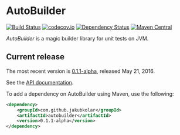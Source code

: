 AutoBuilder
===========

[![Build Status](https://travis-ci.org/jakubkolar/autobuilder.svg?branch=master)](https://travis-ci.org/jakubkolar/autobuilder)
[![codecov.io](https://img.shields.io/codecov/c/github/jakubkolar/autobuilder/master.svg)](https://codecov.io/github/jakubkolar/autobuilder?branch=master)
[![Dependency Status](https://www.versioneye.com/user/projects/5632a06036d0ab00190019f2/badge.svg)](https://www.versioneye.com/user/projects/5632a06036d0ab00190019f2)
[![Maven Central](https://maven-badges.herokuapp.com/maven-central/com.github.jakubkolar/autobuilder/badge.svg)](https://maven-badges.herokuapp.com/maven-central/com.github.jakubkolar/autobuilder)

*AutoBuilder* is a magic builder library for unit tests on JVM.

Current release
---------------

The most recent version is [0.1.1-alpha](https://github.com/jakubkolar/autobuilder/releases/tag/v0.1.1-alpha),
released May 21, 2016.

See the [API documentation](http://www.javadoc.io/doc/com.github.jakubkolar/autobuilder/0.1.1-alpha).

To add a dependency on AutoBuilder using Maven, use the following:

```xml
<dependency>
    <groupId>com.github.jakubkolar</groupId>
    <artifactId>autobuilder</artifactId>
    <version>0.1.1-alpha</version>
</dependency>
```
